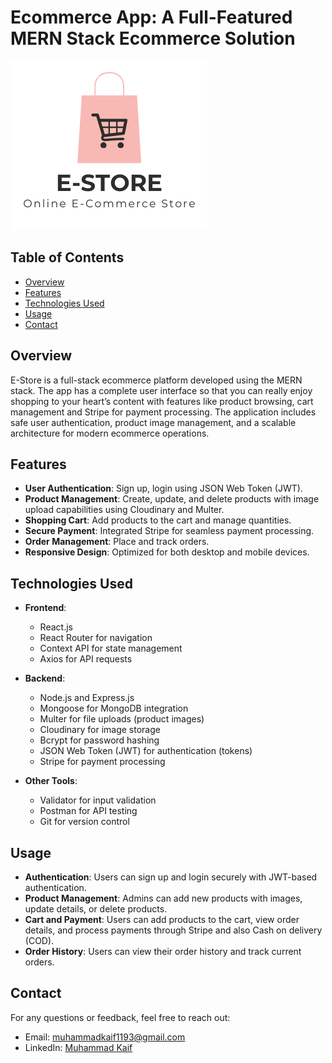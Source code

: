 # Ecommerce App: A Full-Featured MERN Stack Ecommerce Solution

![E-Store Logo](./frontend/public/logos/E-store1.png)

## Table of Contents

- [Overview](#overview)
- [Features](#features)
- [Technologies Used](#technologies-used)
- [Usage](#usage)
- [Contact](#contact)

## Overview

E-Store is a full-stack ecommerce platform developed using the MERN stack. The app has a complete user interface so that you can really enjoy shopping to your heart’s content with features like product browsing, cart management and Stripe for payment processing. The application includes safe user authentication, product image management, and a scalable architecture for modern ecommerce operations.

## Features

- **User Authentication**: Sign up, login using JSON Web Token (JWT).
- **Product Management**: Create, update, and delete products with image upload capabilities using Cloudinary and Multer.
- **Shopping Cart**: Add products to the cart and manage quantities.
- **Secure Payment**: Integrated Stripe for seamless payment processing.
- **Order Management**: Place and track orders.
- **Responsive Design**: Optimized for both desktop and mobile devices.

## Technologies Used

- **Frontend**:

  - React.js
  - React Router for navigation
  - Context API for state management
  - Axios for API requests

- **Backend**:

  - Node.js and Express.js
  - Mongoose for MongoDB integration
  - Multer for file uploads (product images)
  - Cloudinary for image storage
  - Bcrypt for password hashing
  - JSON Web Token (JWT) for authentication (tokens)
  - Stripe for payment processing

- **Other Tools**:
  - Validator for input validation
  - Postman for API testing
  - Git for version control

## Usage

- **Authentication**: Users can sign up and login securely with JWT-based authentication.
- **Product Management**: Admins can add new products with images, update details, or delete products.
- **Cart and Payment**: Users can add products to the cart, view order details, and process payments through Stripe and also Cash on delivery (COD).
- **Order History**: Users can view their order history and track current orders.

## Contact

For any questions or feedback, feel free to reach out:

- Email: [muhammadkaif1193@gmail.com](mailto:muhammadkaif1193@gmail.com)
- LinkedIn: [Muhammad Kaif](https://www.linkedin.com/in/mkaif56)
